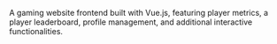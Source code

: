 A gaming website frontend built with Vue.js, featuring player metrics, a player leaderboard, profile management, and additional interactive functionalities.




